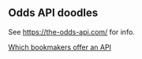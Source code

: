 ## Odds API doodles

See https://the-odds-api.com/ for info.

[Which bookmakers offer an API](https://www.quora.com/Sports-Betting-Which-bookmakers-offer-an-API)
